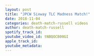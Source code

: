 ```yaml
---
layout: post
title: "JPCW Sixway TLC Madness Match!"
date: 2018-11-04
categories: death-match-russell videos
author: death-match-russell
spotify_track_id: 
youtube_video_id: tNBQOCB00GI
apple_track_id: 
youtube_metadata: 
---
```

